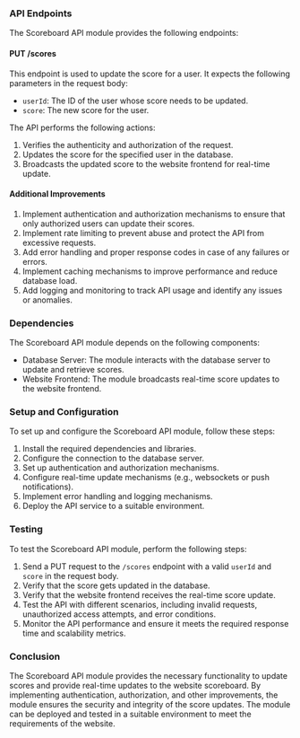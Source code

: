 ### API Endpoints

The Scoreboard API module provides the following endpoints:

#### PUT /scores

This endpoint is used to update the score for a user. It expects the following parameters in the request body:

- `userId`: The ID of the user whose score needs to be updated.
- `score`: The new score for the user.

The API performs the following actions:

1. Verifies the authenticity and authorization of the request.
2. Updates the score for the specified user in the database.
3. Broadcasts the updated score to the website frontend for real-time update.

#### Additional Improvements

1. Implement authentication and authorization mechanisms to ensure that only authorized users can update their scores.
2. Implement rate limiting to prevent abuse and protect the API from excessive requests.
3. Add error handling and proper response codes in case of any failures or errors.
4. Implement caching mechanisms to improve performance and reduce database load.
5. Add logging and monitoring to track API usage and identify any issues or anomalies.

### Dependencies

The Scoreboard API module depends on the following components:

- Database Server: The module interacts with the database server to update and retrieve scores.
- Website Frontend: The module broadcasts real-time score updates to the website frontend.

### Setup and Configuration

To set up and configure the Scoreboard API module, follow these steps:

1. Install the required dependencies and libraries.
2. Configure the connection to the database server.
3. Set up authentication and authorization mechanisms.
4. Configure real-time update mechanisms (e.g., websockets or push notifications).
5. Implement error handling and logging mechanisms.
6. Deploy the API service to a suitable environment.

### Testing

To test the Scoreboard API module, perform the following steps:

1. Send a PUT request to the `/scores` endpoint with a valid `userId` and `score` in the request body.
2. Verify that the score gets updated in the database.
3. Verify that the website frontend receives the real-time score update.
4. Test the API with different scenarios, including invalid requests, unauthorized access attempts, and error conditions.
5. Monitor the API performance and ensure it meets the required response time and scalability metrics.

### Conclusion

The Scoreboard API module provides the necessary functionality to update scores and provide real-time updates to the website scoreboard. By implementing authentication, authorization, and other improvements, the module ensures the security and integrity of the score updates. The module can be deployed and tested in a suitable environment to meet the requirements of the website.
